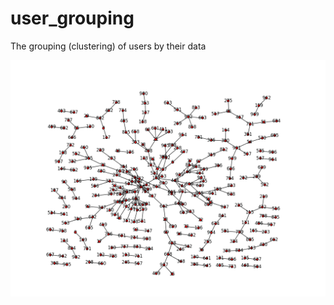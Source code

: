 # user_grouping
The grouping (clustering) of users by their data

![graph_networkx](graph_networkx.png)
